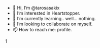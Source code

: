 - 👋 Hi, I’m @tarosasakix
- 👀 I’m interested in Heartstopper.
- 🌱 I’m currently learning.. well... nothing.
- 💞️ I’m looking to collaborate on myself.
- 📫 How to reach me: profile.

<!---
tarosasakix/tarosasakix is a ✨ special ✨ repository because its `README.md` (this file) appears on your GitHub profile.
You can click the Preview link to take a look at your changes.
--->
1
